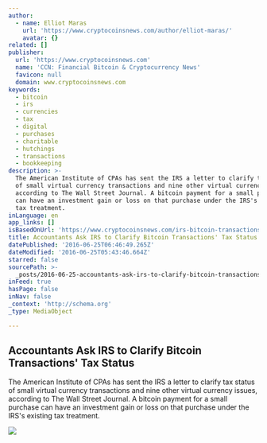 ```yaml
---
author:
  - name: Elliot Maras
    url: 'https://www.cryptocoinsnews.com/author/elliot-maras/'
    avatar: {}
related: []
publisher:
  url: 'https://www.cryptocoinsnews.com'
  name: 'CCN: Financial Bitcoin & Cryptocurrency News'
  favicon: null
  domain: www.cryptocoinsnews.com
keywords:
  - bitcoin
  - irs
  - currencies
  - tax
  - digital
  - purchases
  - charitable
  - hutchings
  - transactions
  - bookkeeping
description: >-
  The American Institute of CPAs has sent the IRS a letter to clarify tax status
  of small virtual currency transactions and nine other virtual currency issues,
  according to The Wall Street Journal. A bitcoin payment for a small purchase
  can have an investment gain or loss on that purchase under the IRS's existing
  tax treatment.
inLanguage: en
app_links: []
isBasedOnUrl: 'https://www.cryptocoinsnews.com/irs-bitcoin-transactions-tax/'
title: Accountants Ask IRS to Clarify Bitcoin Transactions' Tax Status
datePublished: '2016-06-25T06:46:49.265Z'
dateModified: '2016-06-25T05:43:46.664Z'
starred: false
sourcePath: >-
  _posts/2016-06-25-accountants-ask-irs-to-clarify-bitcoin-transactions-tax-sta.md
inFeed: true
hasPage: false
inNav: false
_context: 'http://schema.org'
_type: MediaObject

---
```

<article style=""><h1>Accountants Ask IRS to Clarify Bitcoin Transactions' Tax Status</h1><p>The American Institute of CPAs has sent the IRS a letter to clarify tax status of small virtual currency transactions and nine other virtual currency issues, according to The Wall Street Journal. A bitcoin payment for a small purchase can have an investment gain or loss on that purchase under the IRS's existing tax treatment.</p><img src="https://www.cryptocoinsnews.com/wp-content/uploads/2016/06/Bitcoin-tray.jpg" /></article>